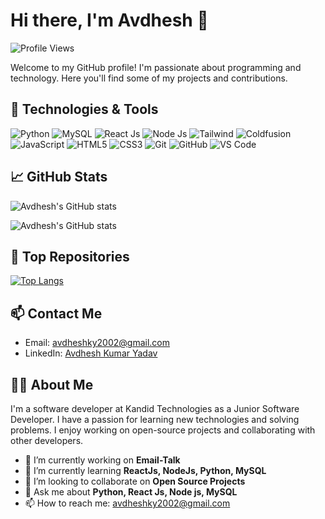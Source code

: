 # Hi there, I'm Avdhesh 👋

![Profile Views](https://komarev.com/ghpvc/?username=ahviky02&color=blueviolet&style=flat)

Welcome to my GitHub profile! I'm passionate about programming and technology. Here you'll find some of my projects and contributions.

## 🔧 Technologies & Tools

<!-- Add the technologies and tools you work with -->
![Python](https://img.shields.io/badge/-Python-000?&logo=Python)
![MySQL](https://img.shields.io/badge/-MySQL-000?&logo=MySQL)
![React Js](https://img.shields.io/badge/-React-000?&logo=React)
![Node Js](https://img.shields.io/badge/-Node.js-000?&logo=Node.js)
![Tailwind](https://img.shields.io/badge/-Tailwind%20CSS-000?&logo=Tailwind%20CSS)
![Coldfusion](https://img.shields.io/badge/-Coldfusion-000?&logo=Adobe)
![JavaScript](https://img.shields.io/badge/-JavaScript-000?&logo=JavaScript)
![HTML5](https://img.shields.io/badge/-HTML5-000?&logo=HTML5)
![CSS3](https://img.shields.io/badge/-CSS3-000?&logo=CSS3)
![Git](https://img.shields.io/badge/-Git-000?&logo=Git)
![GitHub](https://img.shields.io/badge/-GitHub-000?&logo=GitHub)
![VS Code](https://img.shields.io/badge/-VS%20Code-000?&logo=Visual%20Studio%20Code)

## 📈 GitHub Stats

<!-- Add your GitHub stats -->
![Avdhesh's GitHub stats](https://github-readme-stats.vercel.app/api?username=ahviky02&show_icons=true&theme=radical)

![Avdhesh's GitHub stats](https://github-readme-streak-stats-wine-six.vercel.app?user=ahviky02&theme=vision-friendly-dark&border_radius=10&date=31-03-2025)



## 🌟 Top Repositories

<!-- Add links to your top repositories -->
[![Top Langs](https://github-readme-stats.vercel.app/api/top-langs/?username=ahviky02&layout=compact&theme=radical)](https://github.com/ahviky02/github-readme-stats)


## 📫 Contact Me

<!-- Add your contact information -->
- Email: [avdheshky2002@gmail.com](mailto:avdheshky2002@gmail.com)
- LinkedIn: [Avdhesh Kumar Yadav](https://www.linkedin.com/in/avdhesh-kumar-yadav-62514b243/)

## 👨‍💻 About Me

<!-- Add a brief introduction about yourself -->
I'm a software developer at Kandid Technologies as a Junior Software Developer. I have a passion for learning new technologies and solving problems. I enjoy working on open-source projects and collaborating with other developers.

- 🔭 I’m currently working on **Email-Talk**
- 🌱 I’m currently learning **ReactJs, NodeJs, Python, MySQL**
- 👯 I’m looking to collaborate on **Open Source Projects**
- 💬 Ask me about **Python, React Js, Node js, MySQL**
- 📫 How to reach me: [avdheshky2002@gmail.com](mailto:avdheshky2002@gmail.com)
